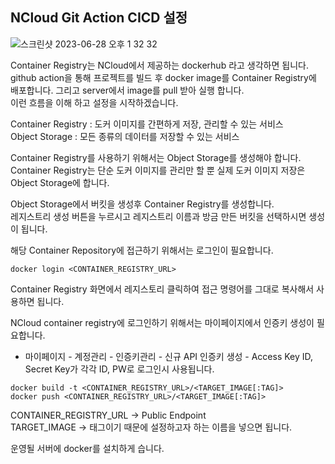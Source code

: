 ## NCloud Git Action CICD 설정

![스크린샷 2023-06-28 오후 1 32 32](https://github.com/zzangoobrother/study-organization/assets/42162127/3965720b-ac02-4706-a9e5-9f4b963ebb39)

Container Registry는 NCloud에서 제공하는 dockerhub 라고 생각하면 됩니다.  
github action을 통해 프로젝트를 빌드 후 docker image를 Container Registry에 배포합니다. 그리고 server에서 image를 pull 받아 실행 합니다.  
이런 흐름을 이해 하고 설정을 시작하겠습니다.

Container Registry : 도커 이미지를 간편하게 저장, 관리할 수 있는 서비스  
Object Storage : 모든 종류의 데이터를 저장할 수 있는 서비스

Container Registry를 사용하기 위해서는 Object Storage를 생성해야 합니다. Container Registry는 단순 도커 이미지를 관리만 할 뿐 실제 도커 이미지 저장은 Object Storage에 합니다.

Object Storage에서 버킷을 생성후 Container Registry를 생성합니다.  
레지스트리 생성 버튼을 누르시고 레지스트리 이름과 방금 만든 버킷을 선택하시면 생성이 됩니다.

해당 Container Repository에 접근하기 위해서는 로그인이 필요합니다.
````shell
docker login <CONTAINER_REGISTRY_URL>
````
Container Registry 화면에서 레지스토리 클릭하여 접근 명령어를 그대로 복사해서 사용하면 됩니다.  

NCloud container registry에 로그인하기 위해서는 마이페이지에서 인증키 생성이 필요합니다.
- 마이페이지 - 계정관리 - 인증키관리 - 신규 API 인증키 생성 - Access Key ID, Secret Key가 각각 ID, PW로 로그인시 사용됩니다.
````shell
docker build -t <CONTAINER_REGISTRY_URL>/<TARGET_IMAGE[:TAG]>
docker push <CONTAINER_REGISTRY_URL>/<TARGET_IMAGE[:TAG]>
````
CONTAINER_REGISTRY_URL → Public Endpoint   
TARGET_IMAGE → 태그이기 때문에 설정하고자 하는 이름을 넣으면 됩니다.  

운영될 서버에 docker를 설치하게 습니다.
